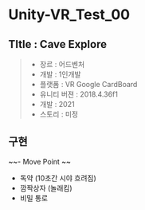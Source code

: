 # Unity-VR_Test_00

## TItle : Cave Explore
> - 장르 : 어드벤처 <br>
> - 개발 : 1인개발 <br>
> - 플랫폼 : VR Google CardBoard <br>
> - 유니티 버젼 : 2018.4.36f1 <br>
> - 개발 : 2021
> - 스토리 : 미정

## 구현
~~- Move Point ~~
- 독약 (10초간 시야 흐려짐)
- 깜짝상자 (놀래킴)
- 비밀 통로
